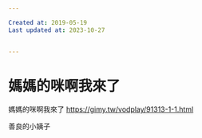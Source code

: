 ```yaml
---

Created at: 2019-05-19
Last updated at: 2023-10-27


---
```


# 媽媽的咪啊我來了


媽媽的咪啊我來了
https://gimy.tw/vodplay/91313-1-1.html

善良的小姨子

